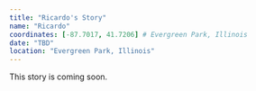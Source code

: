 ```yaml
---
title: "Ricardo's Story"
name: "Ricardo"
coordinates: [-87.7017, 41.7206] # Evergreen Park, Illinois
date: "TBD"
location: "Evergreen Park, Illinois"
---
```


This story is coming soon.
